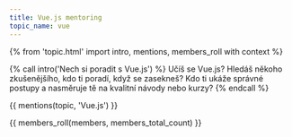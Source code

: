 ```yaml
---
title: Vue.js mentoring
topic_name: vue
---
```

{% from 'topic.html' import intro, mentions, members_roll with context %}

{% call intro('Nech si poradit s Vue.js') %}
  Učíš se Vue.js? Hledáš někoho zkušenějšího, kdo ti poradí, když se zasekneš? Kdo ti ukáže správné postupy a nasměruje tě na kvalitní návody nebo kurzy?
{% endcall %}

{{ mentions(topic, 'Vue.js') }}

{{ members_roll(members, members_total_count) }}
